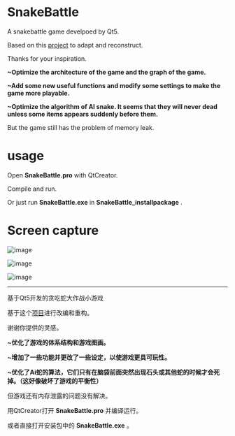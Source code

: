# SnakeBattle
A snakebattle game develpoed by Qt5.

Based on this [project](https://github.com/bibhuticoder/QtSnake) to adapt and reconstruct.

Thanks for your inspiration.

**~Optimize the architecture of the game and the graph of the game.**

**~Add some new useful functions and modify some settings to make the game more playable.**

**~Optimize the algorithm of AI snake. It seems that they will never dead unless some items appears suddenly before them.**


But the game still has the problem of memory leak.


# usage
Open **SnakeBattle.pro** with QtCreator.

Compile and run.

Or just run **SnakeBattle.exe** in **SnakeBattle_installpackage** .


# Screen capture

![image](https://user-images.githubusercontent.com/82373845/122174840-aa824a80-ceb5-11eb-98be-d37a3823f2dc.png)

![image](https://user-images.githubusercontent.com/82373845/122174867-b1a95880-ceb5-11eb-965b-9f936319f559.png)

![image](https://user-images.githubusercontent.com/82373845/122340935-7d956c80-cf75-11eb-8ade-f2c32e41a255.png)

---

基于Qt5开发的贪吃蛇大作战小游戏

基于这个[项目](https://github.com/bibhuticoder/QtSnake)进行改编和重构。

谢谢你提供的灵感。

**~优化了游戏的体系结构和游戏图画。**

**~增加了一些功能并更改了一些设定，以使游戏更具可玩性。**

**~优化了Ai蛇的算法，它们只有在脑袋前面突然出现石头或其他蛇的时候才会死掉。（这好像破坏了游戏的平衡性）**

但游戏还有内存泄露的问题没有解决。


用QtCreator打开 **SnakeBattle.pro** 并编译运行。

或者直接打开安装包中的 **SnakeBattle.exe** 。

